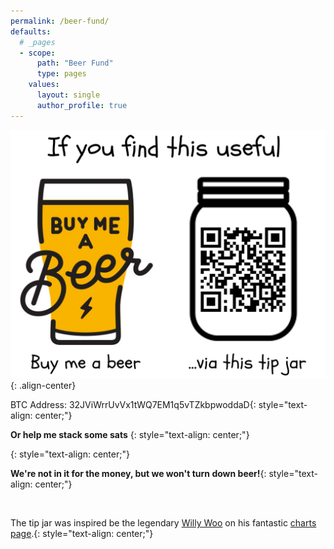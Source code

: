 ```yaml
---
permalink: /beer-fund/
defaults:
  # _pages
  - scope:
      path: "Beer Fund"
      type: pages
    values:
      layout: single
      author_profile: true
---
```



![](/assets/images/tip.jpg){: .align-center}

<i class="fab fa-bitcoin"></i> BTC Address: 32JViWrrUvVx1tWQ7EM1q5vTZkbpwoddaD{: style="text-align: center;"}

<i class="fas fa-bolt"></i> **Or help me stack some sats** <i class="fas fa-bolt"></i>{: style="text-align: center;"}

<!-- Beginning of tippin.me Button --><div id="tippin-button" data-dest="_joerodgers" align="center"></div><script src="https://tippin.me/buttons/tip.js" type="text/javascript"></script><!-- End of tippin.me Button -->{: style="text-align: center;"}

<br>

**We're not in it for the money, but we won't turn down beer!**{: style="text-align: center;"}

<br> 

The tip jar was inspired be the legendary [Willy Woo](https://twitter.com/woonomic) on his fantastic [charts page](http://charts.woobull.com/).{: style="text-align: center;"}